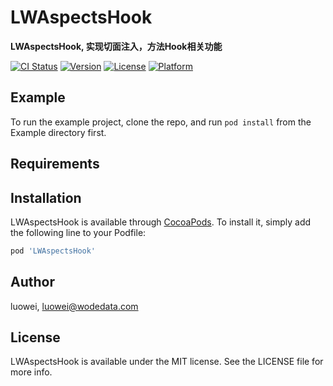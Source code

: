 # LWAspectsHook

**LWAspectsHook, 实现切面注入，方法Hook相关功能**

[![CI Status](https://img.shields.io/travis/luowei/LWAspectsHook.svg?style=flat)](https://travis-ci.org/luowei/LWAspectsHook)
[![Version](https://img.shields.io/cocoapods/v/LWAspectsHook.svg?style=flat)](https://cocoapods.org/pods/LWAspectsHook)
[![License](https://img.shields.io/cocoapods/l/LWAspectsHook.svg?style=flat)](https://cocoapods.org/pods/LWAspectsHook)
[![Platform](https://img.shields.io/cocoapods/p/LWAspectsHook.svg?style=flat)](https://cocoapods.org/pods/LWAspectsHook)

## Example

To run the example project, clone the repo, and run `pod install` from the Example directory first.

## Requirements

## Installation

LWAspectsHook is available through [CocoaPods](https://cocoapods.org). To install
it, simply add the following line to your Podfile:

```ruby
pod 'LWAspectsHook'
```

## Author

luowei, luowei@wodedata.com

## License

LWAspectsHook is available under the MIT license. See the LICENSE file for more info.
